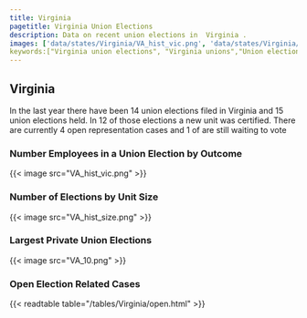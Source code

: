 ```yaml
---
title: Virginia
pagetitle: Virginia Union Elections
description: Data on recent union elections in  Virginia .
images: ['data/states/Virginia/VA_hist_vic.png', 'data/states/Virginia/VA_hist_size.png', 'data/states/Virginia/VA_10.png']
keywords:["Virginia union elections", "Virginia unions","Union elections"]
---
```

##  Virginia

In the last year there have been 14 union elections filed in Virginia and 15 union elections held. In 12 of those elections a new unit was certified. There are currently 4 open representation cases and 1 of are still waiting to vote

### Number Employees in a Union Election by Outcome
{{< image src="VA_hist_vic.png" >}}

### Number of Elections by Unit Size
{{< image src="VA_hist_size.png" >}}

### Largest Private Union Elections
{{< image src="VA_10.png" >}}

### Open Election Related Cases
{{< readtable table="/tables/Virginia/open.html" >}}

